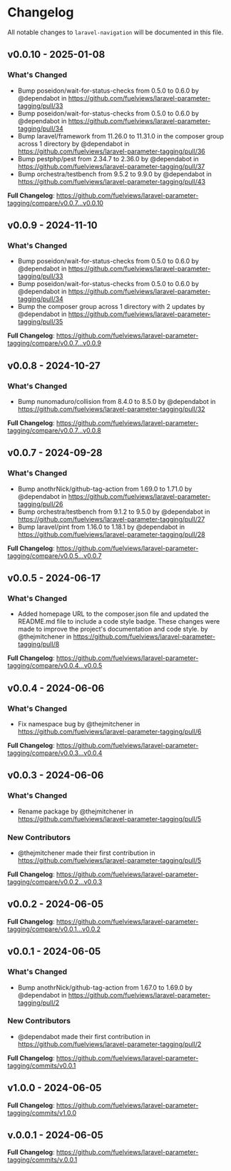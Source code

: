 # Changelog

All notable changes to `laravel-navigation` will be documented in this file.

## v0.0.10 - 2025-01-08

### What's Changed

* Bump poseidon/wait-for-status-checks from 0.5.0 to 0.6.0 by @dependabot in https://github.com/fuelviews/laravel-parameter-tagging/pull/33
* Bump poseidon/wait-for-status-checks from 0.5.0 to 0.6.0 by @dependabot in https://github.com/fuelviews/laravel-parameter-tagging/pull/34
* Bump laravel/framework from 11.26.0 to 11.31.0 in the composer group across 1 directory by @dependabot in https://github.com/fuelviews/laravel-parameter-tagging/pull/36
* Bump pestphp/pest from 2.34.7 to 2.36.0 by @dependabot in https://github.com/fuelviews/laravel-parameter-tagging/pull/37
* Bump orchestra/testbench from 9.5.2 to 9.9.0 by @dependabot in https://github.com/fuelviews/laravel-parameter-tagging/pull/43

**Full Changelog**: https://github.com/fuelviews/laravel-parameter-tagging/compare/v0.0.7...v0.0.10

## v0.0.9 - 2024-11-10

### What's Changed

* Bump poseidon/wait-for-status-checks from 0.5.0 to 0.6.0 by @dependabot in https://github.com/fuelviews/laravel-parameter-tagging/pull/33
* Bump poseidon/wait-for-status-checks from 0.5.0 to 0.6.0 by @dependabot in https://github.com/fuelviews/laravel-parameter-tagging/pull/34
* Bump the composer group across 1 directory with 2 updates by @dependabot in https://github.com/fuelviews/laravel-parameter-tagging/pull/35

**Full Changelog**: https://github.com/fuelviews/laravel-parameter-tagging/compare/v0.0.7...v0.0.9

## v0.0.8 - 2024-10-27

### What's Changed

* Bump nunomaduro/collision from 8.4.0 to 8.5.0 by @dependabot in https://github.com/fuelviews/laravel-parameter-tagging/pull/32

**Full Changelog**: https://github.com/fuelviews/laravel-parameter-tagging/compare/v0.0.7...v0.0.8

## v0.0.7 - 2024-09-28

### What's Changed

* Bump anothrNick/github-tag-action from 1.69.0 to 1.71.0 by @dependabot in https://github.com/fuelviews/laravel-parameter-tagging/pull/26
* Bump orchestra/testbench from 9.1.2 to 9.5.0 by @dependabot in https://github.com/fuelviews/laravel-parameter-tagging/pull/27
* Bump laravel/pint from 1.16.0 to 1.18.1 by @dependabot in https://github.com/fuelviews/laravel-parameter-tagging/pull/28

**Full Changelog**: https://github.com/fuelviews/laravel-parameter-tagging/compare/v0.0.5...v0.0.7

## v0.0.5 - 2024-06-17

### What's Changed

* Added homepage URL to the composer.json file and updated the README.md file to include a code style badge. These changes were made to improve the project's documentation and code style. by @thejmitchener in https://github.com/fuelviews/laravel-parameter-tagging/pull/8

**Full Changelog**: https://github.com/fuelviews/laravel-parameter-tagging/compare/v0.0.4...v0.0.5

## v0.0.4 - 2024-06-06

### What's Changed

* Fix namespace bug by @thejmitchener in https://github.com/fuelviews/laravel-parameter-tagging/pull/6

**Full Changelog**: https://github.com/fuelviews/laravel-parameter-tagging/compare/v0.0.3...v0.0.4

## v0.0.3 - 2024-06-06

### What's Changed

* Rename package by @thejmitchener in https://github.com/fuelviews/laravel-parameter-tagging/pull/5

### New Contributors

* @thejmitchener made their first contribution in https://github.com/fuelviews/laravel-parameter-tagging/pull/5

**Full Changelog**: https://github.com/fuelviews/laravel-parameter-tagging/compare/v0.0.2...v0.0.3

## v0.0.2 - 2024-06-05

**Full Changelog**: https://github.com/fuelviews/laravel-parameter-tagging/compare/v0.0.1...v0.0.2

## v0.0.1 - 2024-06-05

### What's Changed

* Bump anothrNick/github-tag-action from 1.67.0 to 1.69.0 by @dependabot in https://github.com/fuelviews/laravel-parameter-tagging/pull/2

### New Contributors

* @dependabot made their first contribution in https://github.com/fuelviews/laravel-parameter-tagging/pull/2

**Full Changelog**: https://github.com/fuelviews/laravel-parameter-tagging/commits/v0.0.1

## v1.0.0 - 2024-06-05

**Full Changelog**: https://github.com/fuelviews/laravel-parameter-tagging/commits/v1.0.0

## v.0.0.1 - 2024-06-05

**Full Changelog**: https://github.com/fuelviews/laravel-parameter-tagging/commits/v.0.0.1
